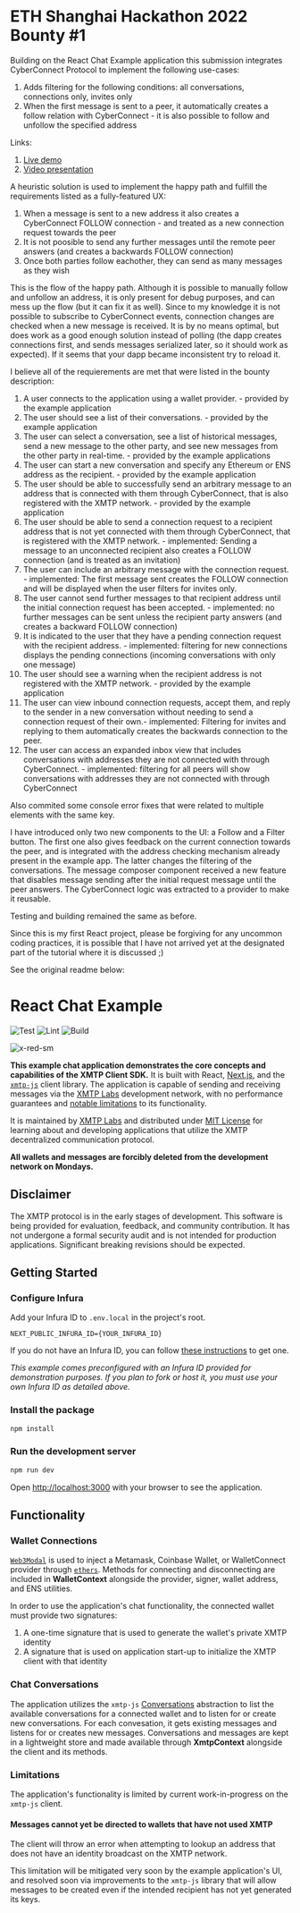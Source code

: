 # ETH Shanghai Hackathon 2022 Bounty #1
Building on the React Chat Example application this submission integrates CyberConnect Protocol to implement the following use-cases:
1. Adds filtering for the following conditions: all conversations, connections only, invites only
2. When the first message is sent to a peer, it automatically creates a follow relation with CyberConnect - it is also possible to follow and unfollow the specified address

Links:
1. [Live demo](https://expensive-meat.surge.sh/)
2. [Video presentation](https://www.veed.io/view/7b103565-b5b8-41ae-ab07-d0ecb162974a)

A heuristic solution is used to implement the happy path and fulfill the requirements listed as a fully-featured UX:
1. When a message is sent to a new address it also creates a CyberConnect FOLLOW connection - and treated as a new connection request towards the peer
2. It is not poosible to send any further messages until the remote peer answers (and creates a backwards FOLLOW connection)
3. Once both parties follow eachother, they can send as many messages as they wish

This is the flow of the happy path. Although it is possible to manually follow and unfollow an address, it is only present for debug purposes, and can mess up the flow (but it can fix it as well).
Since to my knowledge it is not possible to subscribe to CyberConnect events, connection changes are checked when a new message is received. It is by no means optimal, but does work as a good enough solution instead of polling (the dapp creates connections first, and sends messages serialized later, so it should work as expected). If it seems that your dapp became inconsistent try to reload it.

I believe all of the requierements are met that were listed in the bounty description:
1. A user connects to the application using a wallet provider. - provided by the example application
2. The user should see a list of their conversations. - provided by the example application
3. The user can select a conversation, see a list of historical messages, send a new message to the other party, and see new messages from the other party in real-time. - provided by the example applications
4. The user can start a new conversation and specify any Ethereum or ENS address as the recipient. - provided by the example application
5. The user should be able to successfully send an arbitrary message to an address that is connected with them through CyberConnect, that is also registered with the XMTP network. - provided by the example application
6. The user should be able to send a connection request to a recipient address that is not yet connected with them through CyberConnect, that is registered with the XMTP network. - implemented: Sending a message to an unconnected recipient also creates a FOLLOW connection (and is treated as an invitation)
7. The user can include an arbitrary message with the connection request. - implemented: The first message sent creates the FOLLOW connection and will be displayed when the user filters for invites only.
8. The user cannot send further messages to that recipient address until the initial connection request has been accepted. - implemented: no further messages can be sent unless the recipient party answers (and creates a backward FOLLOW connection)
9. It is indicated to the user that they have a pending connection request with the recipient address. - implemented: filtering for new connections displays the pending connections (incoming conversations with only one message)
10. The user should see a warning when the recipient address is not registered with the XMTP network. - provided by the example application
11. The user can view inbound connection requests, accept them, and reply to the sender in a new conversation without needing to send a connection request of their own.- implemented: Filtering for invites and replying to them automatically creates the backwards connection to the peer.
12. The user can access an expanded inbox view that includes conversations with addresses they are not connected with through CyberConnect. - implemented: filtering for all peers will show conversations with addresses they are not connected with through CyberConnect

Also commited some console error fixes that were related to multiple elements with the same key.

I have introduced only two new components to the UI: a Follow and a Filter button. The first one also gives feedback on the current connection towards the peer, and is integrated with the address checking mechanism already present in the example app. The latter changes the filtering of the conversations. The message composer component received a new feature that disables message sending after the initial request message until the peer answers. The CyberConnect logic was extracted to a provider to make it reusable.

Testing and building remained the same as before.

Since this is my first React project, please be forgiving for any uncommon coding practices, it is possible that I have not arrived yet at the designated part of the tutorial where it is discussed ;) 

See the original readme below:

# React Chat Example

![Test](https://github.com/xmtp/example-chat-react/actions/workflows/test.yml/badge.svg)
![Lint](https://github.com/xmtp/example-chat-react/actions/workflows/lint.yml/badge.svg)
![Build](https://github.com/xmtp/example-chat-react/actions/workflows/build.yml/badge.svg)

![x-red-sm](https://user-images.githubusercontent.com/510695/163488403-1fb37e86-c673-4b48-954e-8460ae4d4b05.png)

**This example chat application demonstrates the core concepts and capabilities of the XMTP Client SDK.** It is built with React, [Next.js](https://nextjs.org/), and the [`xmtp-js`](https://github.com/xmtp/xmtp-js) client library. The application is capable of sending and receiving messages via the [XMTP Labs](https://xmtp.com) development network, with no performance guarantees and [notable limitations](#limitations) to its functionality.

It is maintained by [XMTP Labs](https://xmtp.com) and distributed under [MIT License](./LICENSE) for learning about and developing applications that utilize the XMTP decentralized communication protocol.

**All wallets and messages are forcibly deleted from the development network on Mondays.**

## Disclaimer

The XMTP protocol is in the early stages of development. This software is being provided for evaluation, feedback, and community contribution. It has not undergone a formal security audit and is not intended for production applications. Significant breaking revisions should be expected.

## Getting Started

### Configure Infura

Add your Infura ID to `.env.local` in the project's root.

```
NEXT_PUBLIC_INFURA_ID={YOUR_INFURA_ID}
```

If you do not have an Infura ID, you can follow [these instructions](https://blog.infura.io/getting-started-with-infura-28e41844cc89/) to get one.

_This example comes preconfigured with an Infura ID provided for demonstration purposes. If you plan to fork or host it, you must use your own Infura ID as detailed above._

### Install the package

```bash
npm install
```

### Run the development server

```bash
npm run dev
```

Open [http://localhost:3000](http://localhost:3000) with your browser to see the application.

## Functionality

### Wallet Connections

[`Web3Modal`](https://github.com/Web3Modal/web3modal) is used to inject a Metamask, Coinbase Wallet, or WalletConnect provider through [`ethers`](https://docs.ethers.io/v5/). Methods for connecting and disconnecting are included in **WalletContext** alongside the provider, signer, wallet address, and ENS utilities.

In order to use the application's chat functionality, the connected wallet must provide two signatures:

1. A one-time signature that is used to generate the wallet's private XMTP identity
2. A signature that is used on application start-up to initialize the XMTP client with that identity

### Chat Conversations

The application utilizes the `xmtp-js` [Conversations](https://github.com/xmtp/xmtp-js#conversations) abstraction to list the available conversations for a connected wallet and to listen for or create new conversations. For each convesation, it gets existing messages and listens for or creates new messages. Conversations and messages are kept in a lightweight store and made available through **XmtpContext** alongside the client and its methods.

### Limitations

The application's functionality is limited by current work-in-progress on the `xmtp-js` client.

#### Messages cannot yet be directed to wallets that have not used XMTP

The client will throw an error when attempting to lookup an address that does not have an identity broadcast on the XMTP network.

This limitation will be mitigated very soon by the example application's UI, and resolved soon via improvements to the `xmtp-js` library that will allow messages to be created even if the intended recipient has not yet generated its keys.
